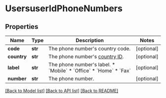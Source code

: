 # UsersuserIdPhoneNumbers

## Properties
Name | Type | Description | Notes
------------ | ------------- | ------------- | -------------
**code** | **str** | The phone number&#x27;s country code. | [optional] 
**country** | **str** | The phone number&#x27;s [country ID](https://developers.zoom.us/docs/api/rest/other-references/abbreviation-lists/#countries). | [optional] 
**label** | **str** | The phone number&#x27;s label.  * &#x60;Mobile&#x60;  * &#x60;Office&#x60;  * &#x60;Home&#x60;  * &#x60;Fax&#x60; | [optional] 
**number** | **str** | The phone number. | [optional] 

[[Back to Model list]](../README.md#documentation-for-models) [[Back to API list]](../README.md#documentation-for-api-endpoints) [[Back to README]](../README.md)

